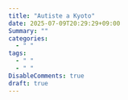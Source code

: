 ```yaml
---
title: "Autiste a Kyoto"
date: 2025-07-09T20:29:29+09:00
Summary: ""
categories: 
  - " "
tags: 
  - " "
  - " "
DisableComments: true
draft: true
---
```

